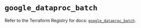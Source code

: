 # `google_dataproc_batch`

Refer to the Terraform Registry for docs: [`google_dataproc_batch`](https://registry.terraform.io/providers/hashicorp/google-beta/6.49.1/docs/resources/google_dataproc_batch).

